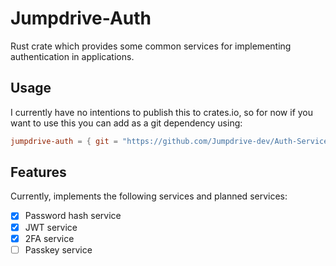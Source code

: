 # Jumpdrive-Auth

Rust crate which provides some common services for implementing authentication in applications.

## Usage

I currently have no intentions to publish this to crates.io, so for now if you want to use this you can add as a git
dependency using:

```toml
jumpdrive-auth = { git = "https://github.com/Jumpdrive-dev/Auth-Services", tag = "2.3.1" }
```

## Features

Currently, implements the following services and planned services:

- [x] Password hash service
- [x] JWT service
- [x] 2FA service
- [ ] Passkey service

